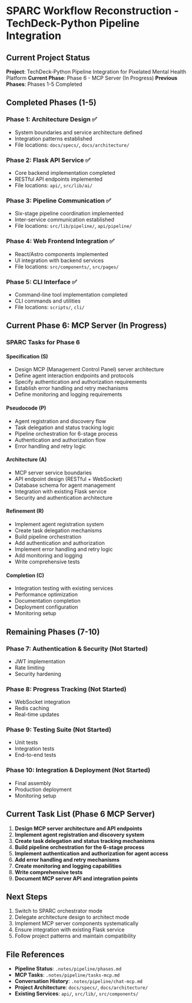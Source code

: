 # SPARC Workflow Reconstruction - TechDeck-Python Pipeline Integration

## Current Project Status

**Project**: TechDeck-Python Pipeline Integration for Pixelated Mental Health Platform
**Current Phase**: Phase 6 - MCP Server (In Progress)
**Previous Phases**: Phases 1-5 Completed

## Completed Phases (1-5)

### Phase 1: Architecture Design ✅
- System boundaries and service architecture defined
- Integration patterns established
- File locations: `docs/specs/`, `docs/architecture/`

### Phase 2: Flask API Service ✅  
- Core backend implementation completed
- RESTful API endpoints implemented
- File locations: `api/`, `src/lib/ai/`

### Phase 3: Pipeline Communication ✅
- Six-stage pipeline coordination implemented
- Inter-service communication established
- File locations: `src/lib/pipeline/`, `api/pipeline/`

### Phase 4: Web Frontend Integration ✅
- React/Astro components implemented
- UI integration with backend services
- File locations: `src/components/`, `src/pages/`

### Phase 5: CLI Interface ✅
- Command-line tool implementation completed
- CLI commands and utilities
- File locations: `scripts/`, `cli/`

## Current Phase 6: MCP Server (In Progress)

### SPARC Tasks for Phase 6

#### Specification (S)
- Design MCP (Management Control Panel) server architecture
- Define agent interaction endpoints and protocols
- Specify authentication and authorization requirements
- Establish error handling and retry mechanisms
- Define monitoring and logging requirements

#### Pseudocode (P)
- Agent registration and discovery flow
- Task delegation and status tracking logic
- Pipeline orchestration for 6-stage process
- Authentication and authorization flow
- Error handling and retry logic

#### Architecture (A)
- MCP server service boundaries
- API endpoint design (RESTful + WebSocket)
- Database schema for agent management
- Integration with existing Flask service
- Security and authentication architecture

#### Refinement (R)
- Implement agent registration system
- Create task delegation mechanisms
- Build pipeline orchestration
- Add authentication and authorization
- Implement error handling and retry logic
- Add monitoring and logging
- Write comprehensive tests

#### Completion (C)
- Integration testing with existing services
- Performance optimization
- Documentation completion
- Deployment configuration
- Monitoring setup

## Remaining Phases (7-10)

### Phase 7: Authentication & Security (Not Started)
- JWT implementation
- Rate limiting
- Security hardening

### Phase 8: Progress Tracking (Not Started)
- WebSocket integration
- Redis caching
- Real-time updates

### Phase 9: Testing Suite (Not Started)
- Unit tests
- Integration tests
- End-to-end tests

### Phase 10: Integration & Deployment (Not Started)
- Final assembly
- Production deployment
- Monitoring setup

## Current Task List (Phase 6 MCP Server)

1. **Design MCP server architecture and API endpoints**
2. **Implement agent registration and discovery system**
3. **Create task delegation and status tracking mechanisms**
4. **Build pipeline orchestration for the 6-stage process**
5. **Implement authentication and authorization for agent access**
6. **Add error handling and retry mechanisms**
7. **Create monitoring and logging capabilities**
8. **Write comprehensive tests**
9. **Document MCP server API and integration points**

## Next Steps

1. Switch to SPARC orchestrator mode
2. Delegate architecture design to architect mode
3. Implement MCP server components systematically
4. Ensure integration with existing Flask service
5. Follow project patterns and maintain compatibility

## File References

- **Pipeline Status**: `.notes/pipeline/phases.md`
- **MCP Tasks**: `.notes/pipeline/tasks-mcp.md`
- **Conversation History**: `.notes/pipeline/chat-mcp.md`
- **Project Architecture**: `docs/specs/`, `docs/architecture/`
- **Existing Services**: `api/`, `src/lib/`, `src/components/`